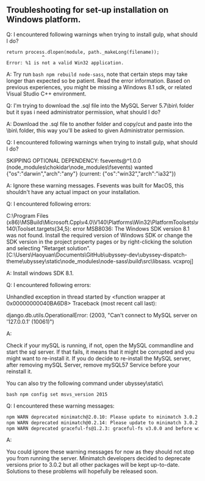 ## Troubleshooting for set-up installation on Windows platform.


Q: I encountered following warnings when trying to install gulp, what should I do?

	return process.dlopen(module, path._makeLong(filename));
                 ^
	Error: %1 is not a valid Win32 application.

A: Try run ```bash npm rebuild node-sass```, note that certain steps may take longer than expected so be patient. Read the error information. Based on previous experiences, you might be missing a Windows 8.1 sdk, or related Visual Studio C++ environment.





Q: I'm trying to download the .sql file into the MySQL Server 5.7\bin\ folder but it syas i need administrator permission, what should I do?

A: Download the .sql file to another folder and copy/cut and paste into the \bin\ folder, this way you'll be asked to given Administrator permission.





Q: I encountered following warnings when trying to install gulp, what should I do?

SKIPPING OPTIONAL DEPENDENCY: fsevents@^1.0.0 (node_modules\chokidar\node_modules\fsevents)
wanted {"os":"darwin","arch":"any"} (current: {"os":"win32","arch":"ia32"})

A: Ignore these warning messages. Fsevents was built for MacOS, this shouldn't have any actual impact on your installation.





Q: I encountered following errors:

C:\Program Files (x86)\MSBuild\Microsoft.Cpp\v4.0\V140\Platforms\Win32\PlatformToolsets\v140\Toolset.targets(34,5): error MSB8036: The Windows SDK version
8.1 was not found. Install the required version of Windows SDK or change the SDK version in the project property pages or by right-clicking the solution and
selecting "Retarget solution". [C:\Users\Haoyuan\Documents\GitHub\ubyssey-dev\ubyssey-dispatch-theme\ubyssey\static\node_modules\node-sass\build\src\libsass.
vcxproj]


A: Install windows SDK 8.1.





Q: I encountered following errors:

Unhandled exception in thread started by <function wrapper at 0x00000000040BA6D8>
Traceback (most recent call last):

django.db.utils.OperationalError: (2003, "Can't connect to MySQL server on '127.0.0.1' (10061)")

A:

Check if your mySQL is running, if not, open the MySQL commandline and start the sql server. If that fails, it means that it might be corrupted and you might want to re-install it. If you do decide to re-install the MySQL server, after removing mySQL Server, remove mySQL57 Service before your reinstall it.

You can also try the following command under ubyssey\static\

```bash npm config set msvs_version 2015```






Q: I encountered these warning messages: 

```bash 
npm WARN deprecated minimatch@2.0.10: Please update to minimatch 3.0.2 or higher to avoid a RegExp DoS issue
npm WARN deprecated minimatch@0.2.14: Please update to minimatch 3.0.2 or higher to avoid a RegExp DoS issue
npm WARN deprecated graceful-fs@1.2.3: graceful-fs v3.0.0 and before will fail on node releases >= v7.0. Please update to graceful-fs@^4.0.0 as soon as possible. Use 'npm ls graceful-fs' to find it in the tree.
```

A:

You could ignore these warning messages for now as they should not stop you from running the server. Minimatch developers decided to deprecate versions prior to 3.0.2 but all other packages will be kept up-to-date. Solutions to these problems will hopefully be released soon.
